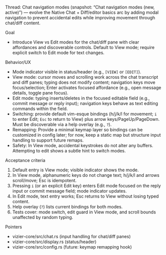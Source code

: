 Thread: Chat navigation modes (snapshot: “Chat navigation modes (new, active)”) — evolve the Native Chat + Diff/editor basics arc by adding modal navigation to prevent accidental edits while improving movement through chat/diff content.

Goal
- Introduce View vs Edit modes for the chat/diff pane with clear affordances and discoverable controls. Default to View mode; require explicit switch to Edit mode for text changes.

Behavior/UX
- Mode indicator visible in status/header (e.g., `[VIEW]` or `[EDIT]`).
- View mode: cursor moves and scrolling work across the chat transcript and diff panes; typing does not modify content; navigation keys move focus/selection; Enter activates focused affordance (e.g., open message details, toggle pane focus).
- Edit mode: typing inserts/deletes in the focused editable field (e.g., commit message or reply input); navigation keys behave as text editing commands within the field.
- Switching: provide default vim-esque bindings (h/j/k/l for movement; `i` to enter Edit; `Esc` to return to View) plus arrow keys/PageUp/PageDown. Must be discoverable via a help overlay (e.g., `?`).
- Remapping: Provide a minimal keymap layer so bindings can be customized in config later; for now, keep a static map but structure input handling to support future remaps.
- Safety: In View mode, accidental keystrokes do not alter any buffers. Attempting to edit shows a subtle hint to switch modes.

Acceptance criteria
1) Default entry is View mode; visible indicator shows the mode.
2) In View mode, alphanumeric keys do not change text; h/j/k/l and arrows scroll/move; Esc is idempotent.
3) Pressing `i` (or an explicit Edit key) enters Edit mode focused on the reply input or commit message field; mode indicator updates.
4) In Edit mode, text entry works; Esc returns to View without losing typed content.
5) Help overlay (`?`) lists current bindings for both modes.
6) Tests cover: mode switch, edit guard in View mode, and scroll bounds unaffected by random typing.

Pointers
- vizier-core/src/chat.rs (input handling for chat/diff panes)
- vizier-core/src/display.rs (status/header)
- vizier-core/src/config.rs (future: keymap remapping hook)